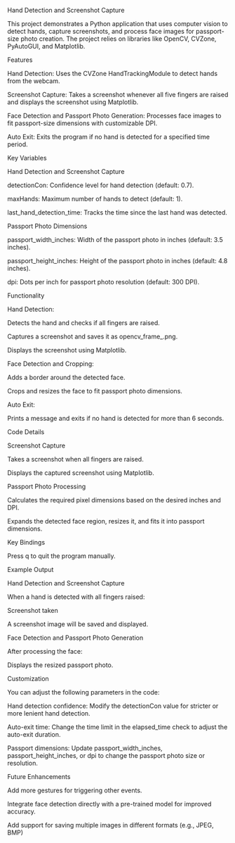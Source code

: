Hand Detection and Screenshot Capture

This project demonstrates a Python application that uses computer vision to detect hands, capture screenshots, and process face images for passport-size photo creation. The project relies on libraries like OpenCV, CVZone, PyAutoGUI, and Matplotlib.

Features

Hand Detection: Uses the CVZone HandTrackingModule to detect hands from the webcam.

Screenshot Capture: Takes a screenshot whenever all five fingers are raised and displays the screenshot using Matplotlib.

Face Detection and Passport Photo Generation: Processes face images to fit passport-size dimensions with customizable DPI.

Auto Exit: Exits the program if no hand is detected for a specified time period.

Key Variables

Hand Detection and Screenshot Capture

detectionCon: Confidence level for hand detection (default: 0.7).

maxHands: Maximum number of hands to detect (default: 1).

last_hand_detection_time: Tracks the time since the last hand was detected.

Passport Photo Dimensions

passport_width_inches: Width of the passport photo in inches (default: 3.5 inches).

passport_height_inches: Height of the passport photo in inches (default: 4.8 inches).

dpi: Dots per inch for passport photo resolution (default: 300 DPI).

Functionality

Hand Detection:

Detects the hand and checks if all fingers are raised.

Captures a screenshot and saves it as opencv_frame_<number>.png.

Displays the screenshot using Matplotlib.

Face Detection and Cropping:

Adds a border around the detected face.

Crops and resizes the face to fit passport photo dimensions.

Auto Exit:

Prints a message and exits if no hand is detected for more than 6 seconds.

Code Details

Screenshot Capture

Takes a screenshot when all fingers are raised.

Displays the captured screenshot using Matplotlib.

Passport Photo Processing

Calculates the required pixel dimensions based on the desired inches and DPI.

Expands the detected face region, resizes it, and fits it into passport dimensions.

Key Bindings

Press q to quit the program manually.

Example Output

Hand Detection and Screenshot Capture

When a hand is detected with all fingers raised:

Screenshot taken

A screenshot image will be saved and displayed.

Face Detection and Passport Photo Generation

After processing the face:

Displays the resized passport photo.

Customization

You can adjust the following parameters in the code:

Hand detection confidence: Modify the detectionCon value for stricter or more lenient hand detection.

Auto-exit time: Change the time limit in the elapsed_time check to adjust the auto-exit duration.

Passport dimensions: Update passport_width_inches, passport_height_inches, or dpi to change the passport photo size or resolution.

Future Enhancements

Add more gestures for triggering other events.

Integrate face detection directly with a pre-trained model for improved accuracy.

Add support for saving multiple images in different formats (e.g., JPEG, BMP)